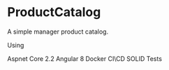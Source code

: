 # ProductCatalog
A simple manager product catalog. 


Using

Aspnet Core 2.2
Angular 8
Docker
CI\CD
SOLID
Tests
